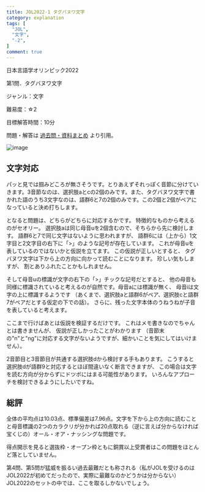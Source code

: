 ```yaml
---
title: JOL2022-1 タグバヌワ文字
category: explanation
tags: [
  "JOL",
  "文字",
  "☆2",
]
comment: true
---
```


日本言語学オリンピック2022

第1問．タグバヌワ文字

ジャンル：文字

難易度：☆2

目標解答時間：10分

問題・解答は
[過去問・資料まとめ](https://iolingjapan.org/preparation/)
より引用。

![image](./problem.jpg)

## 文字対応

パッと見では掴みどころが無さそうです。とりあえずそれっぽく音節に分けていきます。3音節なのは、選択肢aとcの2個のみです。また、タグバヌワ文字で書かれた語のうち3文字なのは、語群6と7の2個のみです。この2個と2個がペアになっていると決め打ちします。

となると問題は、どちらがどちらに対応するかです。
特徴的なものから考えるのがセオリー。
選択肢aは同じ母音uを2個含むので、そちらから先に検討します。
語群6と7で同じ文字はないように思われますが、
語群6には（上から）1文字目と2文字目の右下に「>」のような記号が存在しています。
これが母音uを表しているのではないかと仮説を立てます。
この仮説が正しいとすると、
タグバヌワ文字は下から上の方向に向かって読むことになります。
珍しい気もしますが、
割とありふれたことかもしれません。

そして母音uの標識が文字の右下の「>」チックな記号だとすると、
他の母音も同様に標識されていると考えるのが自然です。母音aには標識が無く、
母音iは文字の上に標識するようです
（あくまで、選択肢aと語群6がペア、選択肢cと語群7がペアだとする仮定の下での話）。
さらに、残った文字本体のうねうねが子音を表していると考えます。

ここまで行けばあとは仮説を検証するだけです。
これはメモ書きなのでちゃんとは書きませんが、
仮説が正しかったことがわかります
（音節末の"n"と"ng"に対応する文字がないようですが、細かいことを気にしてはいけません）。

2音節目と3音節目が共通する選択肢dから検討する手もあります。
こうすると選択肢dが語群9と対応するとほぼ間違いなく断言できますが、
この場合は文字を読む方向が分からずにドツボにはまる可能性があります。
いろんなアプローチを検討できるようにしたいですね。

## 総評

全体の平均点は10.03点、標準偏差は7.96点。文字を下から上の方向に読むことと母音標識の2つのカラクリが分かれば20点取れる（逆に言えば分からなければ宝くじの）オール・オア・ナッシングな問題です。

得点開示を見ると選抜枠・オープン枠ともに銅賞以上受賞者はこの問題をほとんど落としていません。

第4問、第5問が猛威を振るい過去最難だとも称される（私がJOLを受けるのはJOL2022が初めてだったので、実際に最難なのかどうかは分からない）JOL2022のセットの中では、ここを取るしかないでしょう。
